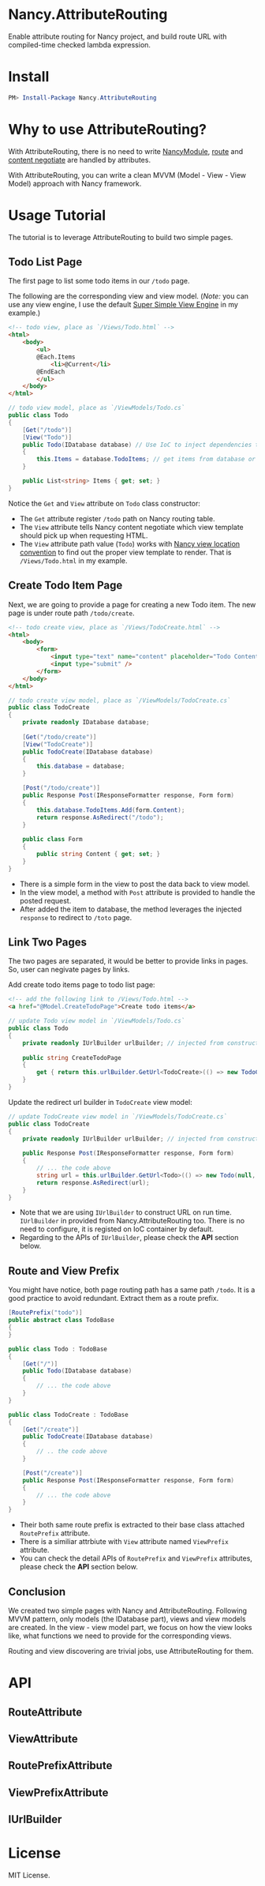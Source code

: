 # Nancy.AttributeRouting

Enable attribute routing for Nancy project, and build route URL with compiled-time checked lambda expression.

# Install

```powershell
PM> Install-Package Nancy.AttributeRouting
```

# Why to use AttributeRouting?

With AttributeRouting, there is no need to write [NancyModule](https://github.com/NancyFx/Nancy/wiki/Exploring-the-nancy-module), [route](https://github.com/NancyFx/Nancy/wiki/Defining-routes) and [content negotiate](https://github.com/NancyFx/Nancy/wiki/Content-Negotiation) are handled by attributes.

With AttributeRouting, you can write a clean MVVM (Model - View - View Model) approach with Nancy framework.

# Usage Tutorial

The tutorial is to leverage AttributeRouting to build two simple pages.

## Todo List Page

The first page to list some todo items in our `/todo` page.

The following are the corresponding view and view model. (*Note:* you can use any view engine, I use the default [Super Simple View Engine](https://github.com/NancyFx/Nancy/wiki/The-Super-Simple-View-Engine) in my example.)

```html
<!-- todo view, place as `/Views/Todo.html` -->
<html>
    <body>
        <ul>
        @Each.Items
            <li>@Current</li>
        @EndEach
        </ul>
    </body>
</html>
```

```csharp
// todo view model, place as `/ViewModels/Todo.cs`
public class Todo
{
    [Get("/todo")]
    [View("Todo")]
    public Todo(IDatabase database) // Use IoC to inject dependencies to view model
    {
        this.Items = database.TodoItems; // get items from database or external data sources
    }

    public List<string> Items { get; set; }
}
```

Notice the `Get` and `View` attribute on `Todo` class constructor:

- The `Get` attribute register `/todo` path on Nancy routing table.
- The `View` attribute tells Nancy content negotiate which view template should pick up when requesting HTML.
- The `View` attribute path value (`Todo`) works with [Nancy view location convention](https://github.com/NancyFx/Nancy/wiki/View-location-conventions) to find out the proper view template to render. That is `/Views/Todo.html` in my example.

## Create Todo Item Page

Next, we are going to provide a page for creating a new Todo item. The new page is under route path `/todo/create`.

```html
<!-- todo create view, place as `/Views/TodoCreate.html` -->
<html>
    <body>
        <form>
            <input type="text" name="content" placeholder="Todo Content" />
            <input type="submit" />
        </form>
    </body>
</html>
```

```csharp
// todo create view model, place as `/ViewModels/TodoCreate.cs`
public class TodoCreate
{
    private readonly IDatabase database;
    
    [Get("/todo/create")]
    [View("TodoCreate")]
    public TodoCreate(IDatabase database)
    {
        this.database = database;
    }

    [Post("/todo/create")]
    public Response Post(IResponseFormatter response, Form form)
    {
        this.database.TodoItems.Add(form.Content);
        return response.AsRedirect("/todo");
    }
    
    public class Form
    {
        public string Content { get; set; }
    }
}
```

- There is a simple form in the view to post the data back to view model.
- In the view model, a method with `Post` attribute is provided to handle the posted request.
- After added the item to database, the method leverages the injected `response` to redirect to `/toto` page.

## Link Two Pages

The two pages are separated, it would be better to provide links in pages. So, user can negivate pages by links.

Add create todo items page to todo list page:

```html
<!-- add the following link to /Views/Todo.html -->
<a href="@Model.CreateTodoPage">Create todo items</a>
```

```csharp
// update Todo view model in `/ViewModels/Todo.cs`
public class Todo
{
    private readonly IUrlBuilder urlBuilder; // injected from constructor
    
    public string CreateTodoPage
    {
        get { return this.urlBuilder.GetUrl<TodoCreate>(() => new TodoCreate(null)); }
    }
}
```

Update the redirect url builder in `TodoCreate` view model:

```csharp
// update TodoCreate view model in `/ViewModels/TodoCreate.cs`
public class TodoCreate
{
    private readonly IUrlBuilder urlBuilder; // injected from constructor
    
    public Response Post(IResponseFormatter response, Form form)
    {
        // ... the code above
        string url = this.urlBuilder.GetUrl<Todo>(() => new Todo(null, null));
        return response.AsRedirect(url);
    }
}
```

- Note that we are using `IUrlBuilder` to construct URL on run time. `IUrlBuilder` in provided from Nancy.AttributeRouting too. There is no need to configure, it is registed on IoC container by default.
- Regarding to the APIs of `IUrlBuilder`, please check the **API** section below.

## Route and View Prefix

You might have notice, both page routing path has a same path `/todo`. It is a good practice to avoid redundant. Extract them as a route prefix.

```csharp
[RoutePrefix("todo")]
public abstract class TodoBase
{
}

public class Todo : TodoBase
{
    [Get("/")]
    public Todo(IDatabase database)
    {
        // ... the code above
    }
}

public class TodoCreate : TodoBase
{
    [Get("/create")]
    public TodoCreate(IDatabase database)
    {
        // .. the code above
    }

    [Post("/create")]
    public Response Post(IResponseFormatter response, Form form)
    {
        // ... the code above
    }
}
```

- Their both same route prefix is extracted to their base class attached `RoutePrefix` attribute.
- There is a similiar attrbiute with `View` attribute named `ViewPrefix` attribute.
- You can check the detail APIs of `RoutePrefix` and `ViewPrefix` attributes, please check the **API** section below.

## Conclusion

We created two simple pages with Nancy and AttributeRouting. Following MVVM pattern, only models (the IDatabase part), views and view models are created. In the view - view model part, we focus on how the view looks like, what functions we need to provide for the corresponding views.

Routing and view discovering are trivial jobs, use AttributeRouting for them.

# API

## RouteAttribute

## ViewAttribute

## RoutePrefixAttribute

## ViewPrefixAttribute

## IUrlBuilder

# License

MIT License.

